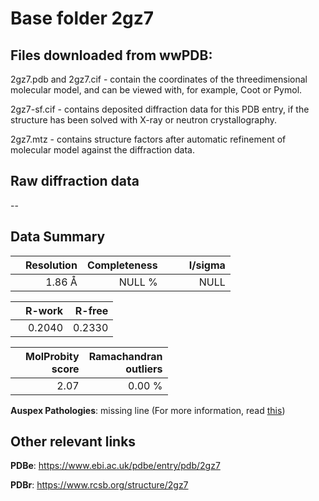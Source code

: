 # Base folder 2gz7

## Files downloaded from wwPDB:

2gz7.pdb and 2gz7.cif - contain the coordinates of the threedimensional molecular model, and can be viewed with, for example, Coot or Pymol.

2gz7-sf.cif - contains deposited diffraction data for this PDB entry, if the structure has been solved with X-ray or neutron crystallography.

2gz7.mtz - contains structure factors after automatic refinement of molecular model against the diffraction data.

## Raw diffraction data

--<br> 

## Data Summary
|   | Resolution | Completeness| I/sigma |
|---|-------------:|----------------:|--------------:|
|   |1.86 Å|NULL  %|<img width=50/>NULL |

|   | **R-work**| **R-free**   
|---|-------------:|----------------:|           
||  0.2040|  0.2330|

|   |**MolProbity<br>score**| **Ramachandran<br>outliers** 
|---|-------------:|----------------:|
||  2.07|  0.00 %|

**Auspex Pathologies**: missing line (For more information, read [this](https://github.com/thorn-lab/coronavirus_structural_task_force/blob/master/pdb/3c_like_proteinase/SARS-CoV/2gz7/validation/auspex/2gz7_auspex_comments.txt))

 



## Other relevant links 
**PDBe**:  https://www.ebi.ac.uk/pdbe/entry/pdb/2gz7
 
**PDBr**: https://www.rcsb.org/structure/2gz7 

